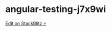 # angular-testing-j7x9wi

[Edit on StackBlitz ⚡️](https://stackblitz.com/edit/angular-testing-j7x9wi)